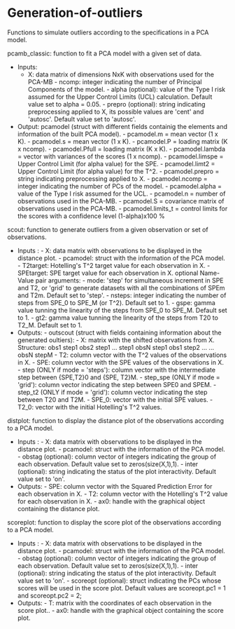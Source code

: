 # Generation-of-outliers
Functions to simulate outliers according to the specifications in a PCA model.

pcamb_classic: function to fit a PCA model with a given set of data. 
 - Inputs: 
    - X: data matrix of dimensions NxK with observations used for the PCA-MB
				- ncomp: integer indicating the number of Principal Components of the model.
				- alpha (optional): value of the Type I risk assumed for the Upper Control Limits (UCL) calculation. Default value set to alpha = 									0.05.
				- prepro (optional): string indicating preprocessing applied to X, its possible values are 'cent' and 'autosc'. Default value set to 							'autosc'.
 - Output: pcamodel (struct with different fields containig the elements and information of the built PCA model).
				- pcamodel.m = mean vector (1 x K).
				- pcamodel.s = mean vector (1 x K).
				- pcamodel.P = loading matrix (K x ncomp).
				- pcamodel.Pfull = loading matrix (K x K).
				- pcamodel.lambda = vector with variances of the scores (1 x ncomp).
				- pcamodel.limspe = Upper Control Limit (for alpha value) for the SPE.
				- pcamodel.limt2 = Upper Control Limit (for alpha value) for the T^2.
				- pcamodel.prepro = string indicating preprocessing applied to X.
				- pcamodel.ncomp = integer indicating the number of PCs of the model.
				- pcamodel.alpha = value of the Type I risk assumed for the UCL.
				- pcamodel.n = number of observations used in the PCA-MB.
				- pcamodel.S = covariance matrix of observations used in the PCA-MB.
				- pcamodel.limits_t = control limits for the scores with a confidence level (1-alpha)x100 % 

scout: function to generate outliers from a given observation or set of observations.
 - Inputs : 
				- X: data matrix with observations to be displayed in the distance plot.
				- pcamodel: struct with the information of the PCA model.
				- T2target: Hotelling's T^2 target value for each observation in X.
				- SPEtarget: SPE target value for each observation in X.
			optional Name-Value pair arguments:
				- mode: 'step' for simultaneous increment in SPE and T2, or 'grid' to generate datasets with all the combinations of SPEm and T2m. 									Default set to 'step'.
				- nsteps: integer indicating the number of steps from SPE_0 to SPE_M (or T^2). Default set to 1. 
				- gspe: gamma value tunning the linearity of the steps from SPE_0 to SPE_M. Default set to 1.
				- gt2: gamma value tunning the linearity of the steps from T20 to T2_M. Default set to 1.
 - Outputs: 
				- outscout (struct with fields containing information about the generated oultiers):
							- X: matrix with the shifted observations from X. Structure:
           obs1 step1
           obs2 step1
           ...  step1
           obsN step1
           obs1 step2
           ...  ...
           obsN stepM
							- T2: column vector with the T^2 values of the observations in X.
	   			- SPE: column vector with the SPE values of the observations in X.
       - step (ONLY if mode = 'steps'): column vector with the intermediate step between {SPE,T2}0 and {SPE, T2}M.
       - step_spe (ONLY if mode = 'grid'): column vector indicating the step between SPE0 and SPEM.
       - step_t2 (ONLY if mode = 'grid'): column vector indicating the step between T20 and T2M.
				- SPE_0: vector with the initial SPE values.
				- T2_0: vector with the initial Hotelling's T^2 values.

distplot: function to display the distance plot of the observations according to a PCA model.
 - Inputs : 
				- X: data matrix with observations to be displayed in the distance plot.
				- pcamodel: struct with the information of the PCA model.
				- obstag (optional): column vector of integers indicating the group of each observation. Default value set to zeros(size(X,1),1).
				- inter (optional): string indicating the status of the plot interactivity. Default value set to 'on'.
 - Outputs: 
				- SPE: column vector with the Squared Prediction Error for each observation in X.
				- T2: column vector with the Hotelling's T^2 value for each observation in X.
				- ax0: handle with the graphical object containing the distance plot.
				
scoreplot: function to display the score plot of the observations according to a PCA model.
 - Inputs : 
				- X: data matrix with observations to be displayed in the distance plot.
				- pcamodel: struct with the information of the PCA model.
				- obstag (optional): column vector of integers indicating the group of each observation. Default value set to zeros(size(X,1),1).
				- inter (optional): string indicating the status of the plot interactivity. Default value set to 'on'.
				- scoreopt (optional): struct indicating the PCs whose scores will be used in the score plot. Default values are scoreopt.pc1 = 1 and scoreopt.pc2 = 2;
 - Outputs: 
				- T: matrix with the coordinates of each observation in the score plot..
				- ax0: handle with the graphical object containing the score plot.
